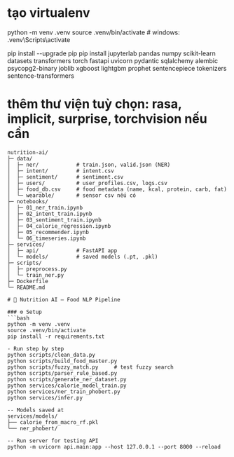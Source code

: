 # tạo virtualenv
python -m venv .venv
source .venv/bin/activate    # windows: .venv\Scripts\activate

pip install --upgrade pip
pip install jupyterlab pandas numpy scikit-learn datasets transformers torch fastapi uvicorn pydantic sqlalchemy alembic psycopg2-binary joblib xgboost lightgbm prophet sentencepiece tokenizers sentence-transformers
# thêm thư viện tuỳ chọn: rasa, implicit, surprise, torchvision nếu cần


```
nutrition-ai/
├─ data/
│  ├─ ner/            # train.json, valid.json (NER)
│  ├─ intent/         # intent.csv
│  ├─ sentiment/      # sentiment.csv
│  ├─ users/          # user_profiles.csv, logs.csv
│  ├─ food_db.csv     # food metadata (name, kcal, protein, carb, fat)
│  └─ wearable/       # sensor csv nếu có
├─ notebooks/
│  ├─ 01_ner_train.ipynb
│  ├─ 02_intent_train.ipynb
│  ├─ 03_sentiment_train.ipynb
│  ├─ 04_calorie_regression.ipynb
│  ├─ 05_recommender.ipynb
│  └─ 06_timeseries.ipynb
├─ services/
│  ├─ api/            # FastAPI app
│  └─ models/         # saved models (.pt, .pkl)
├─ scripts/
│  ├─ preprocess.py
│  └─ train_ner.py
├─ Dockerfile
└─ README.md

# 🍎 Nutrition AI – Food NLP Pipeline

### ⚙️ Setup
```bash
python -m venv .venv
source .venv/bin/activate
pip install -r requirements.txt

- Run step by step
python scripts/clean_data.py
python scripts/build_food_master.py
python scripts/fuzzy_match.py     # test fuzzy search
python scripts/parser_rule_based.py
python scripts/generate_ner_dataset.py
python services/calorie_model_train.py
python services/ner_train_phobert.py
python services/infer.py

-- Models saved at
services/models/
├── calorie_from_macro_rf.pkl
└── ner_phobert/

-- Run server for testing API
python -m uvicorn api.main:app --host 127.0.0.1 --port 8000 --reload